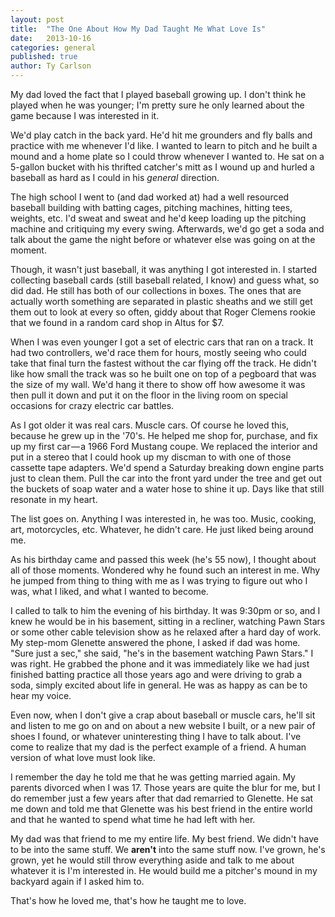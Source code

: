 ```yaml
---
layout: post
title:  "The One About How My Dad Taught Me What Love Is"
date:   2013-10-16
categories: general
published: true
author: Ty Carlson
---
```



My dad loved the fact that I played baseball growing up. I don't think he played when he was
younger; I'm pretty sure he only learned about the game because I was interested in it.

We'd play catch in the back yard. He'd hit me grounders and fly balls and practice with me whenever
I'd like. I wanted to learn to pitch and he built a mound and a home plate so I could throw whenever
I wanted to. He sat on a 5-gallon bucket with his thrifted catcher's mitt as I wound up and hurled a
baseball as hard as I could in his *general* direction.

The high school I went to (and dad worked at) had a well resourced baseball building with batting
cages, pitching machines, hitting tees, weights, etc. I'd sweat and sweat and he'd keep loading up the
pitching machine and critiquing my every swing. Afterwards, we'd go get a soda and talk about the
game the night before or whatever else was going on at the moment.

Though, it wasn't just baseball, it was anything I got interested in. I started collecting baseball
cards (still baseball related, I know) and guess what, so did dad. He still has both of our 
collections in boxes. The ones that are actually worth something are separated in plastic sheaths
and we still get them out to look at every so often, giddy about that Roger Clemens rookie that we
found in a random card shop in Altus for $7.

When I was even younger I got a set of electric cars that ran on a track. It had two controllers,
we'd race them for hours, mostly seeing who could take that final turn the fastest without the car
flying off the track. He didn't like how small the track was so he built one on top of a pegboard
that was the size of my wall. We'd hang it there to show off how awesome it was then pull it down
and put it on the floor in the living room on special occasions for crazy electric car battles.

As I got older it was real cars. Muscle cars. Of course he loved this, because he grew up in the
'70's. He helped me shop for, purchase, and fix up my first car — a 1966 Ford Mustang coupe. We
replaced the interior and put in a stereo that I could hook up my discman to with one of those
cassette tape adapters. We'd spend a Saturday breaking down engine parts just to clean them. Pull
the car into the front yard under the tree and get out the buckets of soap water and a water hose
to shine it up. Days like that still resonate in my heart.

The list goes on. Anything I was interested in, he was too. Music, cooking, art, motorcycles, etc.
Whatever, he didn't care. He just liked being around me.

As his birthday came and passed this week (he's 55 now), I thought about all of those moments.
Wondered why he found such an interest in me. Why he jumped from thing to thing with me as I was
trying to figure out who I was, what I liked, and what I wanted to become.

I called to talk to him the evening of his birthday. It was 9:30pm or so, and I knew he would be in
his basement, sitting in a recliner, watching Pawn Stars or some other cable television show as he
relaxed after a hard day of work. My step-mom Glenette answered the phone, I asked if dad was home.
"Sure just a sec," she said, "he's in the basement watching Pawn Stars." I was right. He grabbed the
phone and it was immediately like we had just finished batting practice all those years ago and were
driving to grab a soda, simply excited about life in general. He was as happy as can be to hear my
voice.

Even now, when I don't give a crap about baseball or muscle cars, he'll sit and listen to me go on
and on about a new website I built, or a new pair of shoes I found, or whatever uninteresting thing
I have to talk about. I've come to realize that my dad is the perfect example of a friend. A human
version of what love must look like.

I remember the day he told me that he was getting married again. My parents divorced when I was 17.
Those years are quite the blur for me, but I do remember just a few years after that dad remarried
to Glenette. He sat me down and told me that Glenette was his best friend in the entire world and
that he wanted to spend what time he had left with her.

My dad was that friend to me my entire life. My best friend. We didn't have to be into the same
stuff. We **aren't** into the same stuff now. I've grown, he's grown, yet he would still throw
everything aside and talk to me about whatever it is I'm interested in. He would build me a
pitcher's mound in my backyard again if I asked him to.

That's how he loved me, that's how he taught me to love.